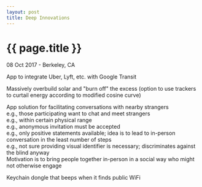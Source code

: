 ```yaml
---
layout: post
title: Deep Innovations
---
```


{{ page.title }}
================

<p class="meta">08 Oct 2017 - Berkeley, CA</p>

App to integrate Uber, Lyft, etc. with Google Transit

Massively overbuild solar and "burn off" the excess (option to use trackers to curtail energy according to modified cosine curve)

App solution for facilitating conversations with nearby strangers  
e.g., those participating want to chat and meet strangers  
e.g., within certain physical range  
e.g., anonymous invitation must be accepted  
e.g., only positive statements available; idea is to lead to in-person conversation in the least number of steps  
e.g., not sure providing visual identifier is necessary; discriminates against the blind anyway  
Motivation is to bring people together in-person in a social way who might not otherwise engage  

Keychain dongle that beeps when it finds public WiFi